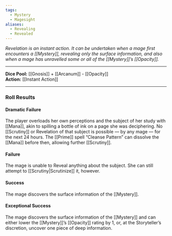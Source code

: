 ```yaml
---
tags:
  - Mystery
  - Magesight
aliases:
  - Revealing
  - Revealed
---
```

_Revelation is an instant action. It can be undertaken when a mage first encounters a [[Mystery]], revealing only the surface information, and also when a mage has unravelled some or all of the [[Mystery]]’s [[Opacity]]._

---

**Dice Pool:** [[Gnosis]] + [[Arcanum]] - [[Opacity]] \
**Action:** [[Instant Action]]

---

### Roll Results

#### Dramatic Failure

The player overloads her own perceptions and the subject of her study with [[Mana]], akin to spilling a bottle of ink on a page she was deciphering. No [[Scrutiny]] or Revelation of that subject is possible — by any mage — for the next 24 hours. The [[Prime]] spell “Cleanse Pattern” can dissolve the [[Mana]] before then, allowing further [[Scrutiny]].

#### Failure

The mage is unable to Reveal anything about the subject. She can still attempt to [[Scrutiny|Scrutinize]] it, however.

#### Success

The mage discovers the surface information of the [[Mystery]].

#### Exceptional Success

The mage discovers the surface information of the [[Mystery]] and can either lower the [[Mystery]]’s [[Opacity]] rating by 1, or, at the Storyteller’s discretion, uncover one piece of deep information.

